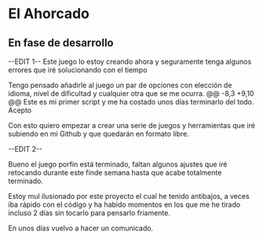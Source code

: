 # El Ahorcado
## **En fase de desarrollo**
--EDIT 1--
Este juego lo estoy creando ahora y seguramente tenga algunos errores que iré solucionando con el tiempo

Tengo pensado añadirle al juego un par de opciones con elección de idioma, nivel de dificultad y cualquier otra que se me ocurra.
@@ -8,3 +9,10 @@ Este es mi primer script y me ha costado unos días terminarlo del todo. Acepto

Con esto quiero empezar a crear una serie de juegos y herramientas que iré subiendo en mi Github y que quedarán en formato libre.

--EDIT 2--

Bueno el juego porfin está terminado, faltan algunos ajustes que iré retocando durante este finde semana hasta que acabe totalmente terminado.

Estoy mul ilusionado por este proyecto el cual he tenido antibajos, a veces iba rápido con el código y ha habido momentos en los que me he tirado incluso 2 días sin tocarlo para pensarlo friamente. 

En unos días vuelvo a hacer un comunicado.

